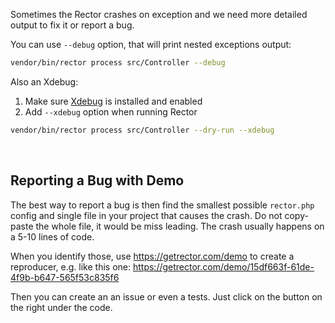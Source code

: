 Sometimes the Rector crashes on exception and we need more detailed output to fix it or report a bug.

You can use `--debug` option, that will print nested exceptions output:

```bash
vendor/bin/rector process src/Controller --debug
```

Also an Xdebug:

1. Make sure [Xdebug](https://xdebug.org/) is installed and enabled
2. Add `--xdebug` option when running Rector

```bash
vendor/bin/rector process src/Controller --dry-run --xdebug
```

<br>

## Reporting a Bug with Demo

The best way to report a bug is then find the smallest possible `rector.php` config and single file in your project that causes the crash. Do not copy-paste the whole file, it would be miss leading. The crash usually happens on a 5-10 lines of code.

When you identify those, use https://getrector.com/demo to create a reproducer, e.g. like this one: https://getrector.com/demo/15df663f-61de-4f9b-b647-565f53c835f6

Then you can create an an issue or even a tests. Just click on the button on the right under the code.
